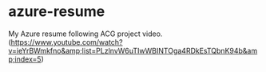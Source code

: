 # azure-resume
My Azure resume following ACG project  video.  (https://www.youtube.com/watch?v=ieYrBWmkfno&amp;list=PLzlnvW6uTIwWBINTOga4RDkEsTQbnK94b&amp;index=5)
